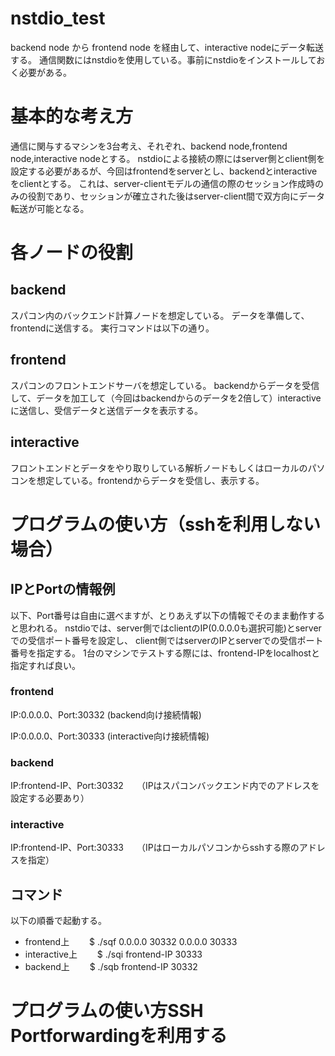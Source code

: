 # nstdio_test

backend node から frontend node を経由して、interactive nodeにデータ転送する。
通信関数にはnstdioを使用している。事前にnstdioをインストールしておく必要がある。

# 基本的な考え方

通信に関与するマシンを3台考え、それぞれ、backend node,frontend node,interactive nodeとする。
nstdioによる接続の際にはserver側とclient側を設定する必要があるが、今回はfrontendをserverとし、backendとinteractiveをclientとする。
これは、server-clientモデルの通信の際のセッション作成時のみの役割であり、セッションが確立された後はserver-client間で双方向にデータ転送が可能となる。

# 各ノードの役割
## backend

スパコン内のバックエンド計算ノードを想定している。
データを準備して、frontendに送信する。
実行コマンドは以下の通り。

## frontend

スパコンのフロントエンドサーバを想定している。
backendからデータを受信して、データを加工して（今回はbackendからのデータを2倍して）interactiveに送信し、受信データと送信データを表示する。

## interactive

フロントエンドとデータをやり取りしている解析ノードもしくはローカルのパソコンを想定している。frontendからデータを受信し、表示する。

# プログラムの使い方（sshを利用しない場合）

## IPとPortの情報例

以下、Port番号は自由に選べますが、とりあえず以下の情報でそのまま動作すると思われる。
nstdioでは、server側ではclientのIP(0.0.0.0も選択可能)とserverでの受信ポート番号を設定し、
client側ではserverのIPとserverでの受信ポート番号を指定する。
1台のマシンでテストする際には、frontend-IPをlocalhostと指定すれば良い。

### frontend

IP:0.0.0.0、Port:30332 (backend向け接続情報)　

IP:0.0.0.0、Port:30333 (interactive向け接続情報)　　
　
### backend

IP:frontend-IP、Port:30332　　（IPはスパコンバックエンド内でのアドレスを設定する必要あり）

### interactive

IP:frontend-IP、Port:30333　　（IPはローカルパソコンからsshする際のアドレスを指定）

## コマンド
以下の順番で起動する。　　
* frontend上　　
$ ./sqf 0.0.0.0 30332 0.0.0.0 30333　　
　　
* interactive上　　
$ ./sqi frontend-IP 30333　　
　　
* backend上　　
$ ./sqb frontend-IP 30332　　
　　
# プログラムの使い方SSH Portforwardingを利用する
